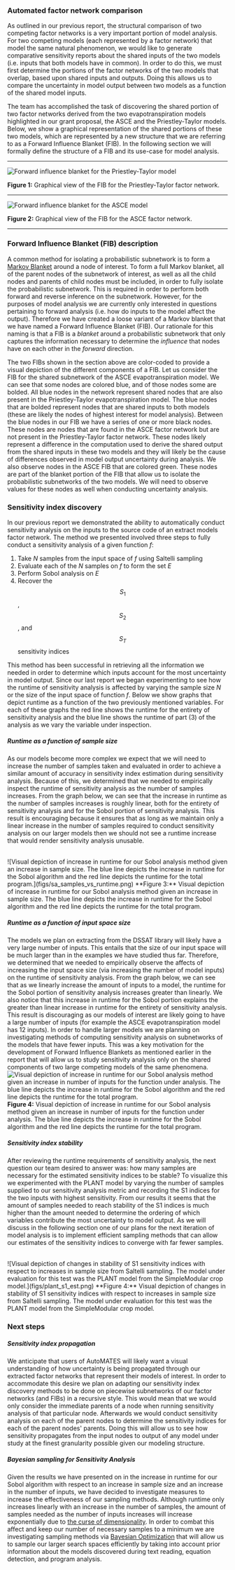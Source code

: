 ### Automated factor network comparison

As outlined in our previous report, the structural comparison of two
competing factor networks is a very important portion of model analysis.
For two competing models (each represented by a factor network) that
model the same natural phenomenon, we would like to generate comparative
sensitivity reports about the shared inputs of the two models (i.e.
inputs that both models have in common). In order to do this, we must
first determine the portions of the factor networks of the two models
that overlap, based upon shared inputs and outputs. Doing this allows us
to compare the uncertainty in model output between two models as a
function of the shared model inputs.

The team has accomplished the task of discovering the shared portion of
two factor networks derived from the two evapotranspiration models
highlighted in our grant proposal, the ASCE and the Priestley-Taylor
models. Below, we show a graphical representation of the shared portions
of these two models, which are represented by a new structure that we
are referring to as a Forward Influence Blanket (FIB). In the following
section we will formally define the structure of a FIB and its use-case
for model analysis.

---

![Forward influence blanket for the Priestley-Taylor model](figs/cmb_pt.png)

**Figure 1:** Graphical view of the FIB for the Priestley-Taylor factor network.
<br>

---

![Forward influence blanket for the ASCE model](figs/cmb_asce.png)

**Figure 2:** Graphical view of the FIB for the ASCE factor network.
<br>

---

### Forward Influence Blanket (FIB) description

A common method for isolating a probabilistic subnetwork is to form a
[Markov Blanket](https://en.wikipedia.org/wiki/Markov_blanket) around
a node of interest. To form a full Markov blanket, all of the
parent nodes of the subnetwork of interest, as well as all the child
nodes and parents of child nodes must be included, in order to fully
isolate the probabilistic subnetwork. This is required in order to
perform both forward and reverse inference on the subnetwork. However,
for the purposes of model analysis we are currently only interested in
questions pertaining to forward analysis (i.e. how do inputs to the
model affect the output). Therefore we have created a loose variant of a
Markov blanket that we have named a Forward Influence Blanket (FIB). Our
rationale for this naming is that a FIB is a _blanket_ around a
probabilistic subnetwork that only captures the information necessary to
determine the _influence_ that nodes have on each other in the _forward_
direction.

The two FIBs shown in the section above are color-coded to provide a
visual depiction of the different components of a FIB. Let us consider
the FIB for the shared subnetwork of the ASCE evapotranspiration model.
We can see that some nodes are colored blue, and of those nodes some are
bolded. All blue nodes in the network represent shared nodes that are
also present in the Priestley-Taylor evapotranspiration model. The blue
nodes that are bolded represent nodes that are shared inputs to both
models (these are likely the nodes of highest interest for model
analysis). Between the blue nodes in our FIB we have a series of one or
more black nodes. These nodes are nodes that are found in the ASCE
factor network but are not present in the Priestley-Taylor factor
network. These nodes likely represent a difference in the computation
used to derive the shared output from the shared inputs in these two
models and they will likely be the cause of differences observed in
model output uncertainty during analysis. We also observe nodes in the
ASCE FIB that are colored green. These nodes are part of the blanket
portion of the FIB that allow us to isolate the probabilistic
subnetworks of the two models. We will need to observe values for these
nodes as well when conducting uncertainty analysis.

### Sensitivity index discovery

In our previous report we demonstrated the ability to automatically
conduct sensitivity analysis on the inputs to the source code of an
extract models factor network. The method we presented involved three
steps to fully conduct a sensitivity analysis of a given function *f*:

1. Take *N* samples from the input space of *f* using Saltelli sampling
2. Evaluate each of the *N* samples on *f* to form the set *E*
3. Perform Sobol analysis on *E*
4. Recover the $$S_1$$, $$S_2$$, and $$S_T$$ sensitivity indices

This method has been successful in retrieving all the information we
needed in order to determine which inputs account for the most
uncertainty in model output. Since our last report we began
experimenting to see how the runtime of sensitivity analysis is affected
by varying the sample size *N* or the size of the input space of
function *f*. Below we show graphs that depict runtime as a function of
the two previously mentioned variables. For each of these graphs the red
line shows the runtime for the entirety of sensitivity analysis and the
blue line shows the runtime of part (3) of the analysis as we vary the
variable under inspection.

##### Runtime as a function of sample size

As our models become more complex we expect that we will need to
increase the number of samples taken and evaluated in order to achieve a
similar amount of accuracy in sensitivity index estimation during
sensitivity analysis. Because of this, we determined that we needed to
empirically inspect the runtime of sensitivity analysis as the number of
samples increases. From the graph below, we can see that the increase in
runtime as the number of samples increases is roughly linear, both for
the entirety of sensitivity analysis and for the Sobol portion of
sensitivity analysis. This result is encouraging because it ensures that
as long as we maintain only a linear increase in the number of samples
required to conduct sensitivity analysis on our larger models then we
should not see a runtime increase that would render sensitivity analysis
unusable.

<br>
![Visual depiction of increase in runtime for our Sobol
analysis method given an increase in sample size. The blue line depicts
the increase in runtime for the Sobol algorithm and the red line depicts
the runtime for the total program.](figs/sa_samples_vs_runtime.png)
**Figure 3:** Visual depiction of increase in runtime for our Sobol
analysis method given an increase in sample size. The blue line depicts
the increase in runtime for the Sobol algorithm and the red line depicts
the runtime for the total program.
<br>

##### Runtime as a function of input space size

The models we plan on extracting from the DSSAT library will likely have
a very large number of inputs. This entails that the size of our input space
will be much larger than in the examples we have studied thus far.
Therefore, we determined that we needed to empirically observe the
affects of increasing the input space size (via increasing the number of
model inputs) on the runtime of sensitivity analysis. From the graph
below, we can see that as we linearly increase the amount of inputs to a
model, the runtime for the Sobol portion of sensitivity analysis
increases greater than linearly. We also notice that this increase in
runtime for the Sobol portion explains the greater than linear increase
in runtime for the entirety of sensitivity analysis. This result is
discouraging as our models of interest are likely going to have a large
number of inputs (for example the ASCE evapotranspiration model has 12
inputs). In order to handle larger models we are planning on
investigating methods of computing sensitivity analysis on subnetworks
of the models that have fewer inputs. This was a key motivation for the
development of Forward Influence Blankets as mentioned earlier in the
report that will allow us to study sensitivity analysis only on the
shared components of two large competing models of the same phenomena.
<br> ![Visual depiction of increase in runtime for our Sobol analysis
method given an increase in number of inputs for the function under
analysis. The blue line depicts the increase in runtime for the Sobol
algorithm and the red line depicts the runtime for the total
program.](figs/sa_inputs_vs_runtime.png) 
**Figure 4:** Visual depiction of increase in runtime for our Sobol
analysis method given an increase in number of inputs for the function
under analysis. The blue line depicts the increase in runtime for the
Sobol algorithm and the red line depicts the runtime for the total
program.
<br>

##### Sensitivity index stability

After reviewing the runtime requirements of sensitivity analysis, the
next question our team desired to answer was: how many samples are
necessary for the estimated sensitivity indices to be stable? To
visualize this we experimented with the PLANT model by varying the
number of samples supplied to our sensitivity analysis metric and
recording the S1 indices for the two inputs with highest sensitivity.
From our results it seems that the amount of samples needed to reach
stability of the S1 indices is much higher than the amount needed to
determine the ordering of which variables contribute the most
uncertainty to model output. As we will discuss in the following section
one of our plans for the next iteration of model analysis is to
implement efficient sampling methods that can allow our estimates of the
sensitivity indices to converge with far fewer samples.

<br>
![Visual depiction of changes in stability of S1 sensitivity
indices with respect to increases in sample size from Saltelli sampling.
The model under evaluation for this test was the PLANT model from
the SimpleModular crop model.](figs/plant_s1_est.png)
**Figure 4:** Visual depiction of changes in stability of S1 sensitivity
indices with respect to increases in sample size from Saltelli sampling.
The model under evaluation for this test was the PLANT model from
the SimpleModular crop model.
<br>

### Next steps

##### Sensitivity index propagation

We anticipate that users of AutoMATES will likely want a visual
understanding of how uncertainty is being propagated through our
extracted factor networks that represent their models of interest. In
order to accommodate this desire we plan on adapting our sensitivity
index discovery methods to be done on piecewise subnetworks of our
factor networks (and FIBs) in a recursive style. This would mean that we
would only consider the immediate parents of a node when running
sensitivity analysis of that particular node. Afterwards we would
conduct sensitivity analysis on each of the parent nodes to determine
the sensitivity indices for each of the parent nodes' parents. Doing this
will allow us to see how sensitivity propagates from the input nodes to
output of any model under study at the finest granularity possible given
our modeling structure.

##### Bayesian sampling for Sensitivity Analysis

Given the results we have presented on in the increase in runtime for
our Sobol algorithm with respect to an increase in sample size and an
increase in the number of inputs, we have decided to investigate
measures to increase the effectiveness of our sampling methods. Although
runtime only increases linearly with an increase in the number of
samples, the amount of samples needed as the number of inputs increases
will increase exponentially due to [the curse of
dimensionality](https://en.wikipedia.org/wiki/Curse_of_dimensionality).
In order to combat this affect and keep our number of necessary samples
to a minimum we are investigating sampling methods via [Bayesian
Optimization](https://en.wikipedia.org/wiki/Bayesian_optimization) that
will allow us to sample our larger search spaces efficiently by taking
into account prior information about the models discovered during text
reading, equation detection, and program analysis.
